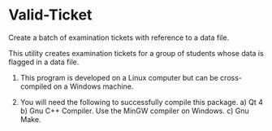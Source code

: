 # Valid-Ticket
Create a batch of examination tickets with reference to a data file.

This utility creates examination tickets for a group of students
whose data is flagged in a data file.

1. This program is developed on a Linux computer but can be cross-compiled
   on a Windows machine.

2. You will need the following to successfully compile this package.
   a) Qt 4
   b) Gnu C++ Compiler. Use the MinGW compiler on Windows.
   c) Gnu Make.
